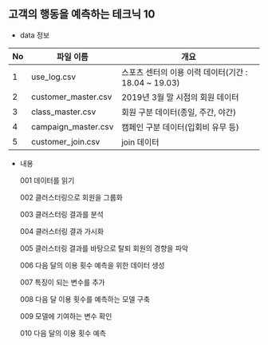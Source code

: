 ## 고객의 행동을 예측하는 테크닉 10

- data 정보

| No | 파일 이름 | 개요 | 
|---|---|---|
| 1 | use_log.csv | 스포츠 센터의 이용 이력 데이터(기간 : 18.04 ~ 19.03) |
| 2 | customer_master.csv | 2019년 3월 말 시점의 회원 데이터 |
| 3 | class_master.csv | 회원 구분 데이터(종일, 주간, 야간) |
| 4 | campaign_master.csv | 캠페인 구분 데이터(입회비 유무 등) |
| 5 | customer_join.csv | join 데이터 |

- 내용 

  001 데이터를 읽기

  002 클러스터링으로 회원을 그룹화

  003 클러스터링 결과를 분석

  004 클러스터링 결과 가시화

  005 클러스터링 결과를 바탕으로 탈퇴 회원의 경향을 파악
  
  006 다음 달의 이용 횟수 예측을 위한 데이터 생성

  007 특징이 되는 변수를 추가

  008 다음 달 이용 횟수를 예측하는 모델 구축
  
  009 모델에 기여하는 변수 확인

  010 다음 달의 이용 횟수 예측
